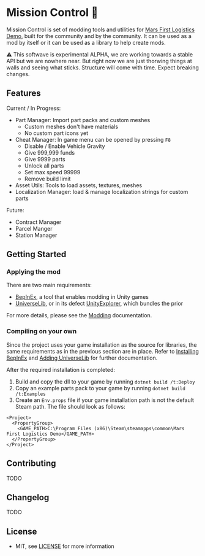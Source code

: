 # Mission Control 🚀

Mission Control is set of modding tools and utilities for [Mars First Logistics Demo](https://store.steampowered.com/app/1532200/Mars_First_Logistics/), built for the community and by the community. It can be used as a mod by itself or it can be used as a library to help create mods.

⚠ This softwave is experimental ALPHA, we are working towards a stable API but we are nowhere near. But right now we are just thorwing things at walls and seeing what sticks. Structure will come with time. Expect breaking changes.

## Features

Current / In Progress:
- Part Manager: Import part packs and custom meshes
    - Custom meshes don't have materials
    - No custom part icons yet
- Cheat Manager: In game menu can be opened by pressing `F8`
  - Disable / Enable Vehicle Gravity
  - Give 999,999 funds
  - Give 9999 parts
  - Unlock all parts
  - Set max speed 99999
  - Remove build limit
- Asset Utils: Tools to load assets, textures, meshes
- Localization Manager: load & manage localization strings for custom parts

Future:
- Contract Manager
- Parcel Manger
- Station Manager

## Getting Started

### Applying the mod

There are two main requirements:
- [BepInEx](https://github.com/BepInEx/BepInEx/releases), a tool that enables modding in Unity games
- [UniverseLib](https://github.com/sinai-dev/UniverseLib), or in its defect [UnityExplorer](https://github.com/sinai-dev/UnityExplorer), which bundles the prior

For more details, please see the [Modding](/Docs/Modding.md) documentation.

### Compiling on your own

Since the project uses your game installation as the source for libraries, the same requirements as in the previous section are in place. Refer to [Installing BepInEx](/Docs/Modding.md#installing-bepinex) and [Adding UniverseLib](/Docs/Modding.md#adding-universelib) for further documentation. 

After the required installation is completed:
1. Build and copy the dll to your game by running `dotnet build /t:Deploy`
1. Copy an example parts pack to your game by running `dotnet build /t:Examples`
1. Create an `Env.props` file if your game installation path is not the default Steam path. The file should look as follows:

```
<Project>
  <PropertyGroup>
    <GAME_PATH>C:\Program Files (x86)\Steam\steamapps\common\Mars First Logistics Demo</GAME_PATH>
  </PropertyGroup>
</Project>
```

## Contributing

TODO

## Changelog

TODO

## License 

- MIT, see [LICENSE](/LICENSE) for more information
